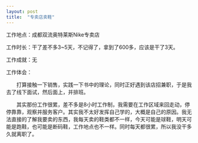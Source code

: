```yaml
---
layout: post
title:  "专卖店卖鞋"
---
```




工作地点：成都双流奥特莱斯Nike专卖店

工作时长：干了差不多3~5天，不记得了，拿到了600多，应该是干了3天。

工作成就：无

工作体会：

　　打算接触一下销售，实践一下书中的理论，同时正好遇到该店招兼职，于是我去了线下面试，然后面上，并排班。

　　其实那份工作很累，差不多是8小时工作制，我需要在工作区域来回走动，停停靠靠，观察并服务客户。其实我不太好发挥自己学的，大概是自己的原因。我无法直接的了解我要卖的东西，我每天卖的鞋类都不一样，今天可能是球鞋，明天可能是跑鞋，也可能是断码鞋，工作地点也不一样。同时每天都很累，所以我没干多久就离职了。

